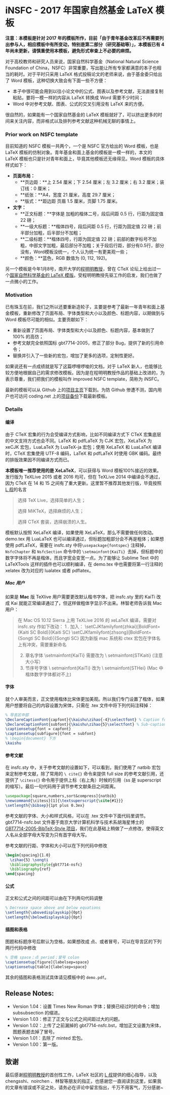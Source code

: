 # iNSFC - 2017 年国家自然基金 LaTeX 模板

**注意：本模板是针对 2017 年的模板所作，目前「由于青年基金改革后不再需要列出参与人，相应模板中有所变动，特别是第二部分（研究基础等）」，本模板已有 4 年尚未更新，请慎重使用本模板，避免形式审查上不必要的麻烦。**

对于高校教师和研究人员来说，国家自然科学基金（National Natural Science Foundation of China，NSFC）非常重要，写出能让所有专家都满意的本子也相当的耗时。对于平时只采用 LaTeX 格式投稿论文的老师来说，由于基金委只给出了 Word 模板，这种切换大致会有下面一些不方便：

+ 本子中很可能会用到以往小论文中的公式、图表以及参考文献，无法直接复制粘贴，要将一模一样的内容从 LaTeX 转换成 Word 需要不少时间；
+ Word 中对参考文献、图表、公式的交叉引用没有 LaTeX 来的方便。

很自然的，如果能有一个国家自然基金的 LaTeX 模板就好了，可以挤出更多的时间来关注内容，而非格式以及排列参考文献这种机械无聊的事情上。

### Prior work on NSFC template

目前知道的 NSFC 模板一共两个，一个是 NSFC 官方给出的 Word 模板，也是LaTeX 模板的仿制对象。青年基金和面上基金的模板是一模一样的，本文的 LaTeX 模板也只是针对青年和面上，毕竟其他模板还无缘得见。Word 模板的具体样式如下：

+ **页面布局：**
  + **页边距：**上 2.54 厘米；下 2.54 厘米；左 3.2 厘米；右 3.2 厘米；装订线：0 厘米；
  + **纸张：**A4，宽度 21 厘米，高度 29.7 厘米；
  + **版式：**距边距 页眉 1.5 厘米，页脚 1.75 厘米。
+ **文字：**
  + **正文标题：**字体是 加粗的楷体二号，段后间距 0.5 行，行距为固定值 22 磅；
  + **一级大标题：**楷体四号，段后间距 0.5 行，行距为固定值 22 磅；前半部分加粗，后半部分不加粗；
  + **二级标题：**楷体四号，行距为固定值 22 磅；前部的数字标号不加粗，中部文字加粗，最后部分不加粗；关于段后行距，部分有0.5行，部分没有，Word模板没统一，个人认为统一有更美观一些；
  + **颜色：**蓝色，RGB 数值为 (0, 112, 192)。

另一个模板是今年1月8号，南开大学的[程明明教授](http://mmcheng.net)，曾在 CTeX 论坛上给出过一个[国家自然科学基金的 LaTeX 模版](http://www.latexstudio.net/archives/9308)。受程明明教授先驱工作的启发，我们也做了一点微小的工作。

### Motivation

已有珠玉在前，我们之所以还要重新造轮子，主要是参考了最新一年青年和面上基金模板，重新修改了页面布局、字体类型和大小以及颜色、标题内容，以期做到与 Word 模板尽可能的相似。主要贡献如下：

+ 重新设置了页面布局、字体类型和大小以及颜色、标题内容，基本做到了100\% 的高仿；
+ 参考文献完全依照国标 gbt7714-2005，修正了部分 Bug，提供了新的引用命令；
+ 替换并引入了一些新的宏包，增加了更多的选项，定制性更好。

如果说还有一点成绩就是写了这篇啰哩啰唆的文档，对于 LaTeX 新人，也能够比较方便地根据自己的需求修改模板。因为是在程明明教授作品的基础上改进的，为表示尊重，我们把我们的模板叫作 improved NSFC template，简称为 iNSFC。

最新的模板可以从 Github 上的[项目主页](https://github.com/YimianDai/iNSFC)下载到。为防 Github 惨遭不测，国内用户也可访问 coding.net 上的[项目备份](https://coding.net/u/YimianDai/p/iNSFC/git)下载最新模板。

### Details

#### 编译

由于 CTeX 宏集的行为会受编译方式影响，比如不同编译方式下 CTeX 宏集底层的中文支持方式也会不同。LaTeX 和 pdfLaTeX 为 CJK 宏包，XeLaTeX 为 xeCJK 宏包，LuaLaTeX 为 LuaTeX-ja 宏包；使用 XeLaTeX 和 LuaLaTeX 编译时，CTeX 宏集使用 UTF-8 编码，LaTeX 和 pdfLaTeX 时使用 GBK 编码。最终的排版效果因不同编译方式而已。

**本模板唯一推荐使用的是 XeLaTeX**，可以获得与 Word 模板100%接近的效果。发行版为 TeXLive 2015 或者 2016 均可，但在 TeXLive 2014 中编译会不通过，因为 CTeX 在 14 和 15 之间有了重大更新。这里暂不推荐其他发行版，毕竟按照 [L 叔](http://liam0205.me/)的名言

> 选择 TeX Live，选择简单的人生；
>
> 选择 MiKTeX，选择麻烦的人生；
>
> 选择 CTeX 套装，选择崩溃的人生。

模板默认按照 XeLaTeX 编译，如果使用 XeLaTeX，那么不需要做任何改动。demo.tex 用 LuaLaTeX 也可以编译通过，但标题加粗部分会不再是粗体；如果想使用 pdfLaTeX，需要在 insfc.sty 中将`\usepackage{fontspec}` 注释掉，`NsfcChapter` 和 `NsfcSection` 命令中的 `\setmainfont{KaiTi} `去掉，但标题中的数字字体将不再是楷体，而且字宽会变宽一点。为了能够让 Sublime Text 中的 LaTeXTools 这样的插件也可以顺利编译，在 demo.tex 中也需要将第一行注释的 xelatex 改为对应的 lualatex 或者 pdflatex。

##### Mac 用户

如果是 **Mac** 版 TeXlive 用户需要更改默认楷书字体，把 insfc.sty 里的 KaiTi 改成 Kai 就能正常编译通过了，但这样做粗体字显示不出来。林智老师告诉我 Mac 用户：

> 在 Mac OS 10.12 Sierra 上用 TeXLive 2016 的 xeLaTeX 编译，需要对 insfc.sty 作如下改动：
> 1 . 加入：
> \setCJKfamilyfont{zhkai}[BoldFont={Kaiti SC Bold}]{Kaiti SC}
> \setCJKfamilyfont{zhsong}[BoldFont={Songti SC Bold}]{Songti SC}
> 因为新版 mac 系统和 ctex 宏包在字体名上有冲突，需要重新命名
>
> 2. 章名字体 \setmainfont{KaiTi} 需要改为 \ setmainfont{STKaiti} (注意大小写）
> 3. 节序号字体 \ setmainfont{KaiTi} 改为 \ setmainfont{STHei} (Mac 中楷体数字字体都对不上)

#### 字体

就个人审美而言，正文使用楷体比宋体更加美观。所以我们专门设置了楷体，如果用户想要将自己的内容设置为宋体，只需在 .tex 文件中将下列代码注释掉：

```latex
% 导言区中部  
\DeclareCaptionFont{capfont}{\kaishu\zihao{-4}\selectfont} % Caption font
\DeclareCaptionFont{subfont}{\kaishu\zihao{5}\selectfont} % Sub-caption font
\captionsetup{font = capfont}
\captionsetup[subfigure]{font = subfont}
% \begin{document} 下方
\kaishu
```

#### 参考文献

在 insfc.sty 中，关于参考文献的设置如下，可以看到，我们使用了 natbib 宏包来定制参考文献，除了常用的 `\ cite{}` 命令来提供 full size 的参考文献引用，还提供了 `\citess{}` 命令用于提供上标（右上角）时候的引用（ss 是 superscript 的缩写）。最后一句代码用于调节参考文献条目之间距离。

```latex
\usepackage[square,numbers,sort&compress]{natbib}
\newcommand{\citess}[1]{\textsuperscript{\cite{#1}}}
\setlength{\bibsep}{1pt plus 0.3ex}
```

参考文献的字体、大小和样式风格，可以在 .tex 文件中下面代码里调节。gbt7714-nsfc.bst 文件基于南京大学计算机科学与技术系胡海星博士的 [GBT7714-2005-BibTeX-Style 项目](https://github.com/Haixing-Hu/GBT7714-2005-BibTeX-Style)，我们在此基础上稍做了一点修改，使得英文人名从全部字母大写变为只有首字母大写。

参考文献的行距、字体和大小可以在下列代码中修改

```latex
\begin{spacing}{1.0}  
  \zihao{5} \songti   
  \bibliographystyle{gbt7714-nsfc}
  \bibliography{ref}
\end{spacing}
```

#### 公式

正文和公式之间的间距可以由在下列两句代码调整

```latex
% Decrease space above and below equations
\setlength{\abovedisplayskip}{0pt}
\setlength{\belowdisplayskip}{0pt}
```

#### 插图和表格

图题和标题序号后默认为空格，如果想改成 点、或者冒号，可以在导言区的下列两行代码中修改

```latex
% 空格 space；点 period；冒号 colon
\captionsetup[figure]{labelsep=space}
\captionsetup[table]{labelsep=space}
```

其余的插图和表格测试具体请见模板中的 `demo.pdf`。

## Release Notes:
+ Version 1.04：设置 Times New Roman 字体；替换已经过时的命令；增加 subsubsection 的缩进。
+ Version 1.03：修正了正文与公式之间间距过大的问题。
+ Version 1.02：上传了之前漏掉的 gbt7714-nsfc.bst，增加正文设置为宋体，图题表题去掉了冒号。
+ Version 1.01：去除了 minted 宏包。
+ Version 1.00：第一版。

## 致谢

最后感谢[程明明教授](http://mmcheng.net)的首创性工作，LaTeX 社区的 [L 叔](http://liam0205.me/)提供的细心指导，以及 chengsshi、noirchen 、林智等朋友的指正，也感谢您一直阅读到这里，如果我的文章有错误或不足之处，请务必在评论中留言指出，千万不用客气，万分感谢~
